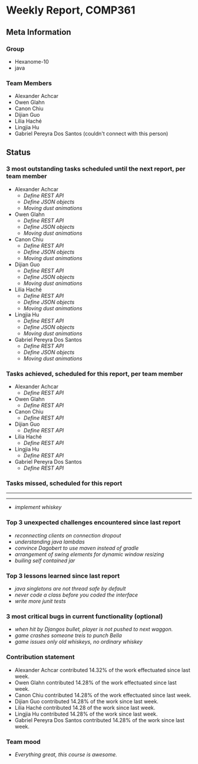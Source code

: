 # Weekly Report, COMP361

## Meta Information

### Group

 * Hexanome-10
 * java

### Team Members

 * Alexander Achcar
 * Owen Glahn
 * Canon Chiu
 * Dijian Guo
 * Lilia Haché
 * Lingjia Hu 
 * Gabriel Pereyra Dos Santos (couldn't connect with this person) 

## Status

### 3 most outstanding tasks scheduled until the next report, per team member

 * Alexander Achcar
   * *Define REST API*
   * *Define JSON objects*
   * *Moving dust animations*
 * Owen Glahn
   * *Define REST API*
   * *Define JSON objects*
   * *Moving dust animations*
 * Canon Chiu
   * *Define REST API*
   * *Define JSON objects*
   * *Moving dust animations*
 * Dijian Guo
   * *Define REST API*
   * *Define JSON objects*
   * *Moving dust animations*
 * Lilia Haché
   * *Define REST API*
   * *Define JSON objects*
   * *Moving dust animations*
 * Lingjia Hu
   * *Define REST API*
   * *Define JSON objects*
   * *Moving dust animations*
 * Gabriel Pereyra Dos Santos
   * *Define REST API*
   * *Define JSON objects*
   * *Moving dust animations*

### Tasks achieved, scheduled for this report, per team member

 * Alexander Achcar
   * *Define REST API*
 * Owen Glahn
   * *Define REST API*
 * Canon Chiu
   * *Define REST API*
 * Dijian Guo
   * *Define REST API*
 * Lilia Haché
   * *Define REST API*
 * Lingjia Hu
   * *Define REST API*
 * Gabriel Pereyra Dos Santos
   * *Define REST API*


### Tasks missed, scheduled for this report

 * **
 * **
 * *implement whiskey*

### Top 3 unexpected challenges encountered since last report

 * *reconnecting clients on connection dropout*
 * *understanding java lambdas*
 * *convince Dagobert to use maven instead of gradle*
 * *arrangement of swing elements for dynamic window resizing*
 * *builing self contained jar*

### Top 3 lessons learned since last report

 * *java singletons are not thread safe by default*
 * *never code a class before you coded the interface*
 * *write more junit tests*

### 3 most critical bugs in current functionality (optional)

 * *when hit by Djangos bullet, player is not pushed to next waggon.*
 * *game crashes someone treis to punch Bella*
 * *game issues only old whiskeys, no ordinary whiskey*

### Contribution statement

 * Alexander Achcar contributed 14.32% of the work effectuated since last week.
 * Owen Glahn contributed 14.28% of the work effectuated since last week.
 * Canon Chiu contributed 14.28% of the work effectuated since last week.
 * Dijian Guo contributed 14.28% of the work since last week.
 * Lilia Haché contributed 14.28 of the work since last week.
 * Lingjia Hu contributed 14.28% of the work since last week.
 * Gabriel Pereyra Dos Santos contributed 14.28% of the work since last week.

### Team mood

 * *Everything great, this course is awesome.*

